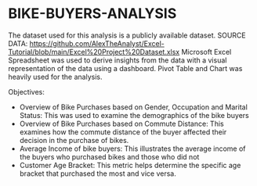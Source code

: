 # BIKE-BUYERS-ANALYSIS

The dataset used for this analysis is a publicly available dataset. SOURCE DATA: https://github.com/AlexTheAnalyst/Excel-Tutorial/blob/main/Excel%20Project%20Dataset.xlsx
Microsoft Excel Spreadsheet was used to derive insights from the data with a visual representation of the data using a dashboard. 
Pivot Table and Chart was heavily used for the analysis.

Objectives: 
- Overview of Bike Purchases based on Gender, Occupation and Marital Status: This was used to examine the demographics of the bike buyers
- Overview of Bike Purchases based on Commute Distance: This examines how the commute distance of the buyer affected their decision in the purchase of bikes.
- Average Income of bike buyers: This illustrates the average income of the buyers who purchased bikes and those who did not
- Customer Age Bracket: This metric helps determine the specific age bracket that purchased the most and vice versa.


